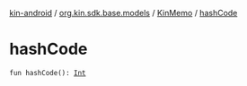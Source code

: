 [kin-android](../../index.md) / [org.kin.sdk.base.models](../index.md) / [KinMemo](index.md) / [hashCode](./hash-code.md)

# hashCode

`fun hashCode(): `[`Int`](https://kotlinlang.org/api/latest/jvm/stdlib/kotlin/-int/index.html)